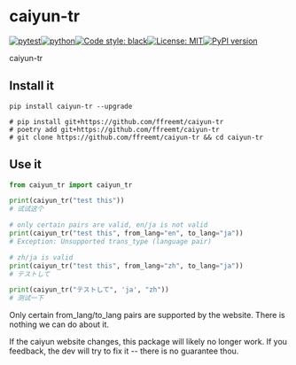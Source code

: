 # caiyun-tr
[![pytest](https://github.com/ffreemt/caiyun-tr/actions/workflows/routine-tests.yml/badge.svg)](https://github.com/ffreemt/caiyun-tr/actions)[![python](https://img.shields.io/static/v1?label=python+&message=3.8%2B&color=blue)](https://www.python.org/downloads/)[![Code style: black](https://img.shields.io/badge/code%20style-black-000000.svg)](https://github.com/psf/black)[![License: MIT](https://img.shields.io/badge/License-MIT-yellow.svg)](https://opensource.org/licenses/MIT)[![PyPI version](https://badge.fury.io/py/caiyun_tr.svg)](https://badge.fury.io/py/caiyun_tr)

caiyun-tr

## Install it

```shell
pip install caiyun-tr --upgrade

# pip install git+https://github.com/ffreemt/caiyun-tr
# poetry add git+https://github.com/ffreemt/caiyun-tr
# git clone https://github.com/ffreemt/caiyun-tr && cd caiyun-tr
```

## Use it
```python
from caiyun_tr import caiyun_tr

print(caiyun_tr("test this"))
# 试试这个

# only certain pairs are valid, en/ja is not valid
print(caiyun_tr("test this", from_lang="en", to_lang="ja"))
# Exception: Unsupported trans_type (language pair)

# zh/ja is valid
print(caiyun_tr("test this", from_lang="zh", to_lang="ja"))
# テストして

print(caiyun_tr("テストして", 'ja', "zh"))
# 测试一下
```

Only certain from_lang/to_lang pairs are supported by the website. There is nothing we can do about it.

If the caiyun website changes, this package will likely no longer work. If you feedback, the dev will try to fix it -- there is no guarantee thou. 